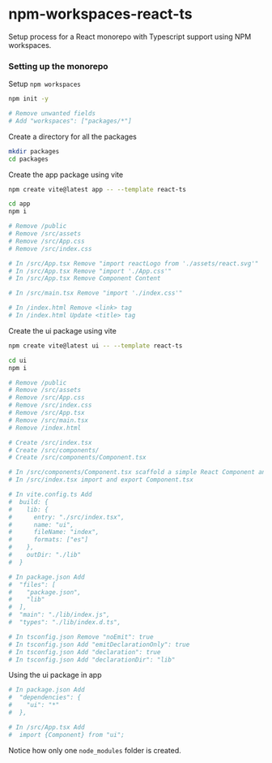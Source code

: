 # npm-workspaces-react-ts
Setup process for a React monorepo with Typescript support using NPM workspaces.

### Setting up the monorepo
Setup `npm workspaces`
```bash 
npm init -y

# Remove unwanted fields
# Add "workspaces": ["packages/*"]
```

Create a directory for all the packages
```bash 
mkdir packages
cd packages
```

Create the app package using vite
```bash 
npm create vite@latest app -- --template react-ts

cd app
npm i

# Remove /public
# Remove /src/assets
# Remove /src/App.css
# Remove /src/index.css

# In /src/App.tsx Remove "import reactLogo from './assets/react.svg'"
# In /src/App.tsx Remove "import './App.css'"
# In /src/App.tsx Remove Component Content

# In /src/main.tsx Remove "import './index.css'"

# In /index.html Remove <link> tag
# In /index.html Update <title> tag
```

Create the ui package using vite
```bash 
npm create vite@latest ui -- --template react-ts

cd ui
npm i

# Remove /public
# Remove /src/assets
# Remove /src/App.css
# Remove /src/index.css
# Remove /src/App.tsx
# Remove /src/main.tsx
# Remove /index.html

# Create /src/index.tsx
# Create /src/components/
# Create /src/components/Component.tsx

# In /src/components/Component.tsx scaffold a simple React Component and export it
# In /src/index.tsx import and export Component.tsx

# In vite.config.ts Add
#  build: {
#    lib: {
#      entry: "./src/index.tsx",
#      name: "ui",
#      fileName: "index",
#      formats: ["es"]
#    },
#    outDir: "./lib"
#  }

# In package.json Add 
#  "files": [
#    "package.json",
#    "lib"
#  ],
#  "main": "./lib/index.js",
#  "types": "./lib/index.d.ts",

# In tsconfig.json Remove "noEmit": true
# In tsconfig.json Add "emitDeclarationOnly": true
# In tsconfig.json Add "declaration": true
# In tsconfig.json Add "declarationDir": "lib"
```

Using the ui package in app
```bash 
# In package.json Add
#  "dependencies": {
#    "ui": "*"
#  },

# In /src/App.tsx Add
#  import {Component} from "ui";
```

Notice how only one `node_modules` folder is created.


